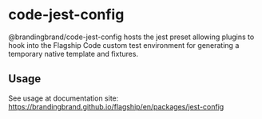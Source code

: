 # code-jest-config

@brandingbrand/code-jest-config hosts the jest preset allowing plugins to hook into the Flagship Code custom test environment for generating a temporary native template and fixtures.

## Usage

See usage at documentation site: https://brandingbrand.github.io/flagship/en/packages/jest-config
